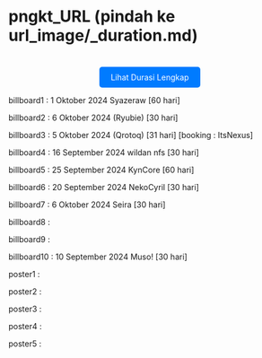 # pngkt_URL (pindah ke url_image/_duration.md)
<div align="center">
  <a href="url_image/_duration.md" style="background-color:#007bff;color:#ffffff;padding:10px 20px;text-decoration:none;border-radius:5px;display:inline-block;margin-top:20px;">
    Lihat Durasi Lengkap
  </a>
</div>


billboard1 : 1 Oktober 2024 Syazeraw [60 hari]

billboard2 : 6 Oktober 2024  (Ryubie) [30 hari]

billboard3 : 5 Oktober 2024 (Qrotoq) [31 hari] [booking : ItsNexus]

billboard4 : 16 September 2024 wildan nfs [30 hari]

billboard5 : 25 September 2024 KynCore [60 hari]

billboard6 : 20 September 2024 NekoCyril [30 hari]

billboard7 : 6 Oktober 2024 Seira [30 hari]

billboard8 :

billboard9 :

billboard10 : 10 September 2024 Muso! [30 hari]

poster1 : 

poster2 : 

poster3 : 

poster4 : 

poster5 :
